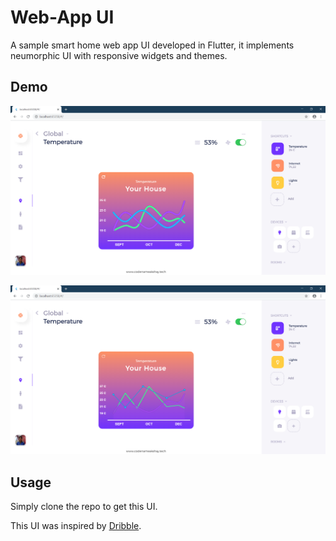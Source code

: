 # Web-App UI

A sample smart home web app UI developed in Flutter, it implements neumorphic UI with responsive widgets and themes.

## Demo

![](examples/1.png)

![](examples/2.png)

## Usage
 
Simply clone the repo to get this UI.

This UI was inspired by [Dribble](https://dribbble.com/shots/6914699-Smart-Home-App/attachments).

